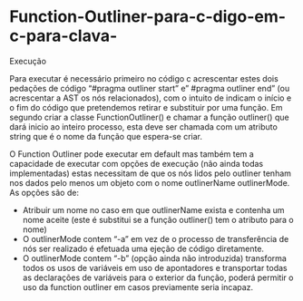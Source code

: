 # Function-Outliner-para-c-digo-em-c-para-clava-

Execução 

Para executar é necessário primeiro no código c acrescentar estes dois pedações de código “#pragma outliner start” e” #pragma outliner end” (ou acrescentar a AST os nós relacionados), com o intuito de indicam o início e o fim do código que pretendemos retirar e substituir por uma função. Em segundo criar a classe FunctionOutliner() e chamar a função outliner() que dará inicio ao inteiro processo, esta deve ser chamada com um atributo string que é o nome da função que espera-se criar.

O Function Outliner pode executar em default mas também tem a capacidade de executar com opções de execução (não ainda todas implementadas) estas necessitam de que os nós lidos pelo outliner tenham nos dados pelo menos um objeto com o nome outlinerName outlinerMode. As opções são de:


- Atribuir um nome no caso em que outlinerName exista e contenha um nome aceite (este é substitui se a função outliner() tem o atributo para o nome)
- O outlinerMode contem “-a” em vez de o processo de transferência de nós ser realizado é efetuada uma ejeção de código diretamente.
- O outlinerMode contem “-b” (opção ainda não introduzida) transforma todos os usos de variáveis em uso de apontadores e transportar todas as declarações de variáveis para o exterior da função, poderá permitir o uso da function outliner em casos previamente seria incapaz.

